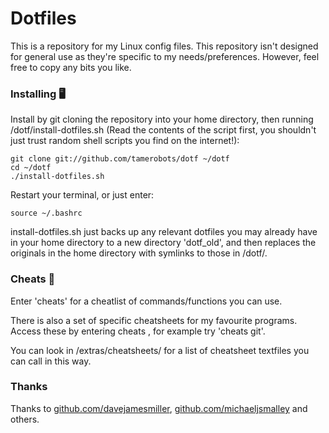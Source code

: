 # Dotfiles

This is a repository for my Linux config files. 
This repository isn't designed for general use as they're specific to my needs/preferences.
However, feel free to copy any bits you like.

### Installing 🖥️   ###
Install by git cloning the repository into your home directory, then running /dotf/install-dotfiles.sh (Read the contents of the script first, you shouldn't just trust random shell scripts you find on the internet!):
```
git clone git://github.com/tamerobots/dotf ~/dotf
cd ~/dotf
./install-dotfiles.sh
```
Restart your terminal, or just enter:
```
source ~/.bashrc
```

install-dotfiles.sh just backs up any relevant dotfiles you may already have in your home directory to a new directory 'dotf_old', and then replaces the originals in the home directory with symlinks to those in /dotf/.

### Cheats 👾  ###

Enter 'cheats' for a cheatlist of commands/functions you can use.

There is also a set of specific cheatsheets for my favourite programs. Access these by entering cheats <program>, for example try 'cheats git'.

You can look in /extras/cheatsheets/ for a list of cheatsheet textfiles you can call in this way.

### Thanks ###
Thanks to [github.com/davejamesmiller](https://www.github.com/davejamesmiller), [github.com/michaeljsmalley](https://www.github.com/michaeljsmalley) and others.

